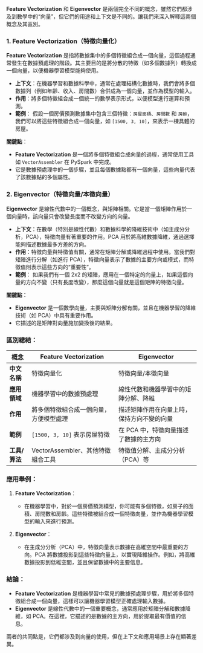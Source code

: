 **Feature Vectorization** 和 **Eigenvector** 是兩個完全不同的概念，雖然它們都涉及到數學中的“向量”，但它們的用途和上下文是不同的。讓我們來深入解釋這兩個概念及其區別。

### **1. Feature Vectorization（特徵向量化）**

**Feature Vectorization** 是指將數據集中的多個特徵組合成一個向量，這個過程通常發生在數據預處理的階段。其主要目的是將分散的特徵（如多個數據列）轉換成一個向量，以便機器學習模型能夠使用。

- **上下文**：在機器學習和數據科學中，通常在處理結構化數據時，我們會將多個數據列（例如年齡、收入、房間數）合併成為一個向量，並作為模型的輸入。
- **作用**：將多個特徵組合成一個統一的數學表示形式，以便模型進行運算和預測。
- **範例**：
  假設一個房價預測數據集中包含三個特徵：`房屋面積`、`房間數` 和 `房齡`，我們可以將這些特徵組合成一個向量，如 `[1500, 3, 10]`，來表示一棟具體的房屋。

**關鍵點**：
- **Feature Vectorization** 是一個將多個特徵組合成向量的過程，通常使用工具如 `VectorAssembler` 在 PySpark 中完成。
- 它是數據預處理中的一個步驟，並且每個數據點都有一個向量，這些向量代表了該數據點的多個屬性。

### **2. Eigenvector（特徵向量/本徵向量）**

**Eigenvector** 是線性代數中的一個概念，與矩陣相關。它是當一個矩陣作用於一個向量時，該向量只會改變長度而不改變方向的向量。

- **上下文**：在數學（特別是線性代數）和數據科學的降維技術中（如主成分分析，PCA），特徵向量有著重要的作用。PCA 用於將高維數據降維，通過選擇能夠描述數據最多方差的方向。
- **作用**：特徵向量與特徵值有關，通常在矩陣分解或降維過程中使用。當我們對矩陣進行分解（如進行 PCA），特徵向量表示了數據的主要方向或模式，而特徵值則表示這些方向的“重要性”。
- **範例**：
  如果我們有一個 2x2 的矩陣，應用在一個特定的向量上，如果這個向量的方向不變（只有長度改變），那麼這個向量就是這個矩陣的特徵向量。

**關鍵點**：
- **Eigenvector** 是一個數學向量，主要與矩陣分解有關，並且在機器學習的降維技術（如 PCA）中具有重要作用。
- 它描述的是矩陣對向量施加變換後的結果。

### **區別總結**：

| **概念**            | **Feature Vectorization**                            | **Eigenvector**                                |
|---------------------|------------------------------------------------------|------------------------------------------------|
| **中文名稱**        | 特徵向量化                                           | 特徵向量/本徵向量                              |
| **應用領域**        | 機器學習中的數據預處理                               | 線性代數和機器學習中的矩陣分解、降維           |
| **作用**            | 將多個特徵組合成一個向量，方便模型處理                | 描述矩陣作用在向量上時，保持方向不變的向量     |
| **範例**            | `[1500, 3, 10]` 表示房屋特徵                           | 在 PCA 中，特徵向量描述了數據的主方向           |
| **工具/算法**       | VectorAssembler、其他特徵組合工具                     | 特徵值分解、主成分分析（PCA）等                 |

### **應用舉例**：

1. **Feature Vectorization**：
   - 在機器學習中，對於一個房價預測模型，你可能有多個特徵，如房子的面積、房間數和房齡。這些特徵被組合成一個特徵向量，並作為機器學習模型的輸入來進行預測。
   
2. **Eigenvector**：
   - 在主成分分析（PCA）中，特徵向量表示數據在高維空間中最重要的方向。PCA 將數據投影到這些特徵向量上，以實現降維操作。例如，將高維數據投影到低維空間，並且保留數據中的主要信息。

### **結論**：

- **Feature Vectorization** 是機器學習中常見的數據預處理步驟，用於將多個特徵組合成一個向量，這樣可以讓機器學習模型正確處理輸入數據。
- **Eigenvector** 是線性代數中的一個重要概念，通常應用於矩陣分解和數據降維，如 PCA。在這裡，它描述的是數據的主方向，用於提取最有價值的信息。

兩者的共同點是，它們都涉及到向量的使用，但在上下文和應用場景上存在顯著差異。